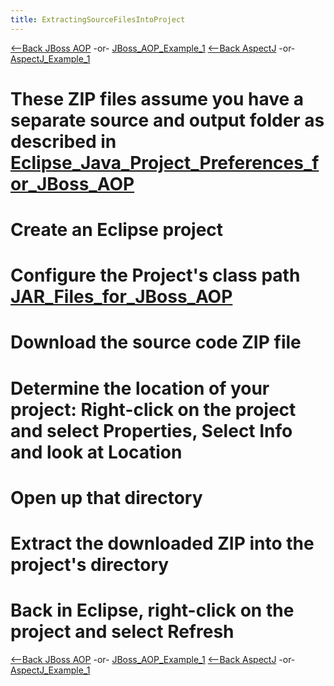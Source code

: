```yaml
---
title: ExtractingSourceFilesIntoProject
---
```

[<--Back JBoss AOP]({{site.pagesurl}}/Environment_Configuration_for_JBOSS_AOP) -or- [JBoss_AOP_Example_1]({{site.pagesurl}}/JBoss_AOP_Example_1)
[<--Back AspectJ]({{site.pagesurl}}/Environment_Configuration_for_AspectJ) -or- [AspectJ_Example_1]({{site.pagesurl}}/AspectJ_Example_1)

# These ZIP files assume you have a separate source and output folder as described in [Eclipse_Java_Project_Preferences_for_JBoss_AOP]({{site.pagesurl}}/Eclipse_Java_Project_Preferences_for_JBoss_AOP)
# Create an Eclipse project
# Configure the Project's class path [JAR_Files_for_JBoss_AOP]({{site.pagesurl}}/JAR_Files_for_JBoss_AOP)
# Download the source code ZIP file
# Determine the location of your project: Right-click on the project and select **Properties**, Select **Info** and look at **Location**
# Open up that directory
# Extract the downloaded ZIP into the project's directory
# Back in Eclipse, right-click on the project and select **Refresh**

[<--Back JBoss AOP]({{site.pagesurl}}/Environment_Configuration_for_JBOSS_AOP) -or- [JBoss_AOP_Example_1]({{site.pagesurl}}/JBoss_AOP_Example_1)
[<--Back AspectJ]({{site.pagesurl}}/Environment_Configuration_for_AspectJ) -or- [AspectJ_Example_1]({{site.pagesurl}}/AspectJ_Example_1)
